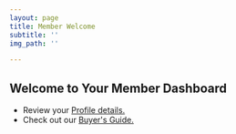```yaml
---
layout: page
title: Member Welcome
subtitle: ''
img_path: ''

---
```

## Welcome to Your Member Dashboard

<ul>
<li>Review your <a href="https://bestheadphones.blog/profile/" ms-profile="true" >Profile details.</a></li>
<li>Check out our <a href="https://bestheadphones.blog/members-only-buyer-s-guide/">Buyer's Guide.</a></li>
</ul>